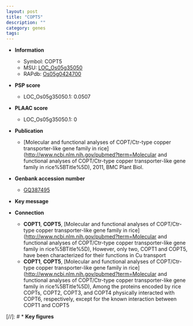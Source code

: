 ```yaml
---
layout: post
title: "COPT5"
description: ""
category: genes
tags: 
---
```


* **Information**  
    + Symbol: COPT5  
    + MSU: [LOC_Os05g35050](http://rice.plantbiology.msu.edu/cgi-bin/ORF_infopage.cgi?orf=LOC_Os05g35050)  
    + RAPdb: [Os05g0424700](http://rapdb.dna.affrc.go.jp/viewer/gbrowse_details/irgsp1?name=Os05g0424700)  

* **PSP score**  
    + LOC_Os05g35050.1: 0.0507 

* **PLAAC score**  
    + LOC_Os05g35050.1: 0 

* **Publication**  
    + [Molecular and functional analyses of COPT/Ctr-type copper transporter-like gene family in rice](http://www.ncbi.nlm.nih.gov/pubmed?term=Molecular and functional analyses of COPT/Ctr-type copper transporter-like gene family in rice%5BTitle%5D), 2011, BMC Plant Biol.

* **Genbank accession number**  
    + [GQ387495](http://www.ncbi.nlm.nih.gov/nuccore/GQ387495)

* **Key message**  

* **Connection**  
    + __COPT1__, __COPT5__, [Molecular and functional analyses of COPT/Ctr-type copper transporter-like gene family in rice](http://www.ncbi.nlm.nih.gov/pubmed?term=Molecular and functional analyses of COPT/Ctr-type copper transporter-like gene family in rice%5BTitle%5D), However, only two, COPT1 and COPT5, have been characterized for their functions in Cu transport
    + __COPT1__, __COPT5__, [Molecular and functional analyses of COPT/Ctr-type copper transporter-like gene family in rice](http://www.ncbi.nlm.nih.gov/pubmed?term=Molecular and functional analyses of COPT/Ctr-type copper transporter-like gene family in rice%5BTitle%5D), Among the proteins encoded by rice COPTs, COPT2, COPT3, and COPT4 physically interacted with COPT6, respectively, except for the known interaction between COPT1 and COPT5

[//]: # * **Key figures**  


